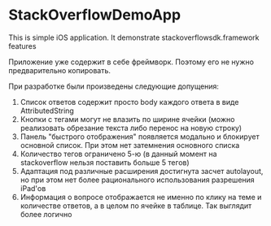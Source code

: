 # StackOverflowDemoApp
This is simple iOS application. It demonstrate stackoverflowsdk.framework features


Приложение уже содержит в себе фреймворк. Поэтому его не нужно предварительно копировать.

При разработке были произведены следующие допущения:  
1. Список ответов содержит просто body каждого ответа в виде AttributedString  
2. Кнопки с тегами могут не влазить по ширине ячейки (можно реализовать обрезание текста либо перенос на новую строку)  
3. Панель "быстрого отображения" появляется модально и блокирует основной список. При этом нет затемнения основного списка  
4. Количество тегов ограничено 5-ю (в данный момент на stackoverflow нельзя поставить больше 5 тегов)  
5. Адаптация под различные расширения достигнута засчет autolayout, но при этом нет более рационального использования разрешения iPad'ов  
6. Информация о вопросе отображается не именно по клику на теме и количестве ответов, а в целом по ячейке в таблице. Так выглядит более логично  
